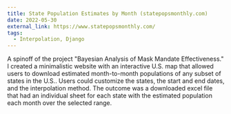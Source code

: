 ```yaml
---
title: State Population Estimates by Month (statepopsmonthly.com)
date: 2022-05-30
external_link: https://www.statepopsmonthly.com/
tags:
  - Interpolation, Django
---
```


A spinoff of the project "Bayesian Analysis of Mask Mandate Effectiveness." I created a minimalistic website with an interactive U.S. map that allowed users to download estimated month-to-month populations of any subset of states in the U.S.. Users could customize the states, the start and end dates, and the interpolation method. The outcome was a downloaded excel file that had an individual sheet for each state with the estimated population each month over the selected range.
<!--more-->
